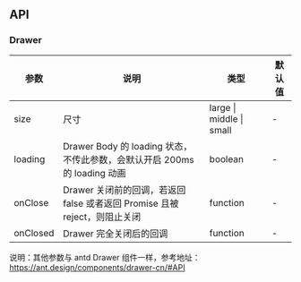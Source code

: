 ## API

### Drawer

| 参数     | 说明                                                                       | 类型                     | 默认值 |
| -------- | -------------------------------------------------------------------------- | ------------------------ | ------ |
| size     | 尺寸                                                                       | large \| middle \| small | -      |
| loading  | Drawer Body 的 loading 状态，不传此参数，会默认开启 200ms 的 loading 动画  | boolean                  | -      |
| onClose  | Drawer 关闭前的回调，若返回 false 或者返回 Promise 且被 reject，则阻止关闭 | function                 | -      |
| onClosed | Drawer 完全关闭后的回调                                                    | function                 | -      |

说明：其他参数与 antd Drawer 组件一样，参考地址：https://ant.design/components/drawer-cn/#API
